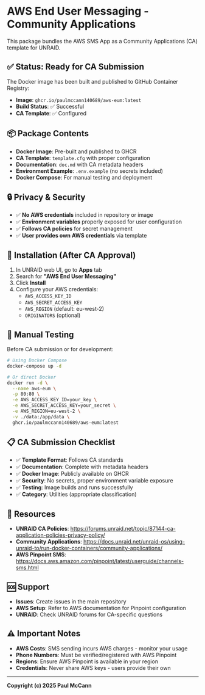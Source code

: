 # AWS End User Messaging - Community Applications

This package bundles the AWS SMS App as a Community Applications (CA) template for UNRAID.

## ✅ Status: Ready for CA Submission

The Docker image has been built and published to GitHub Container Registry:
- **Image**: `ghcr.io/paulmccann140689/aws-eum:latest`
- **Build Status**: ✅ Successful
- **CA Template**: ✅ Configured

## 📦 Package Contents

- **Docker Image**: Pre-built and published to GHCR
- **CA Template**: `template.cfg` with proper configuration
- **Documentation**: `doc.md` with CA metadata headers
- **Environment Example**: `.env.example` (no secrets included)
- **Docker Compose**: For manual testing and deployment

## 🔒 Privacy & Security

- ✅ **No AWS credentials** included in repository or image
- ✅ **Environment variables** properly exposed for user configuration
- ✅ **Follows CA policies** for secret management
- ✅ **User provides own AWS credentials** via template

## 🚀 Installation (After CA Approval)

1. In UNRAID web UI, go to **Apps** tab
2. Search for **"AWS End User Messaging"**
3. Click **Install**
4. Configure your AWS credentials:
   - `AWS_ACCESS_KEY_ID`
   - `AWS_SECRET_ACCESS_KEY`
   - `AWS_REGION` (default: eu-west-2)
   - `ORIGINATORS` (optional)

## 🧪 Manual Testing

Before CA submission or for development:

```bash
# Using Docker Compose
docker-compose up -d

# Or direct Docker
docker run -d \
  --name aws-eum \
  -p 80:80 \
  -e AWS_ACCESS_KEY_ID=your_key \
  -e AWS_SECRET_ACCESS_KEY=your_secret \
  -e AWS_REGION=eu-west-2 \
  -v ./data:/app/data \
  ghcr.io/paulmccann140689/aws-eum:latest
```

## 📋 CA Submission Checklist

- ✅ **Template Format**: Follows CA standards
- ✅ **Documentation**: Complete with metadata headers
- ✅ **Docker Image**: Publicly available on GHCR
- ✅ **Security**: No secrets, proper environment variable exposure
- ✅ **Testing**: Image builds and runs successfully
- ✅ **Category**: Utilities (appropriate classification)

## 📖 Resources

- **UNRAID CA Policies**: https://forums.unraid.net/topic/87144-ca-application-policies-privacy-policy/
- **Community Applications**: https://docs.unraid.net/unraid-os/using-unraid-to/run-docker-containers/community-applications/
- **AWS Pinpoint SMS**: https://docs.aws.amazon.com/pinpoint/latest/userguide/channels-sms.html

## 🆘 Support

- **Issues**: Create issues in the main repository
- **AWS Setup**: Refer to AWS documentation for Pinpoint configuration
- **UNRAID**: Check UNRAID forums for CA-specific questions

## ⚠️ Important Notes

- **AWS Costs**: SMS sending incurs AWS charges - monitor your usage
- **Phone Numbers**: Must be verified/registered with AWS Pinpoint
- **Regions**: Ensure AWS Pinpoint is available in your region
- **Credentials**: Never share AWS keys - users provide their own

---

**Copyright (c) 2025 Paul McCann**
